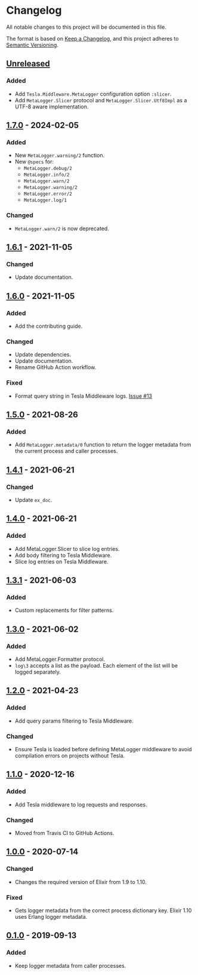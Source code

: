 # Changelog

All notable changes to this project will be documented in this file.

The format is based on [Keep a Changelog](https://keepachangelog.com/en/1.0.0/), and this project
adheres to [Semantic Versioning](https://semver.org/spec/v2.0.0.html).

## [Unreleased]

### Added

- Add `Tesla.Middleware.MetaLogger` configuration option `:slicer`.
- Add `MetaLogger.Slicer` protocol and `MetaLogger.Slicer.Utf8Impl` as a UTF-8 aware implementation.

## [1.7.0] - 2024-02-05

### Added

- New `MetaLogger.warning/2` function.
- New `@specs` for:
  - `MetaLogger.debug/2`
  - `MetaLogger.info/2`
  - `MetaLogger.warn/2`
  - `MetaLogger.warning/2`
  - `MetaLogger.error/2`
  - `MetaLogger.log/1`

### Changed

- `MetaLogger.warn/2` is now deprecated.

## [1.6.1] - 2021-11-05

### Changed

- Update documentation.

## [1.6.0] - 2021-11-05

### Added

- Add the contributing guide.

### Changed

- Update dependencies.
- Update documentation.
- Rename GitHub Action workflow.

### Fixed

- Format query string in Tesla Middleware logs.
  [Issue #13](https://github.com/FindHotel/meta_logger/issues/13)

## [1.5.0] - 2021-08-26

### Added

- Add `MetaLogger.metadata/0` function to return the logger metadata from the current process and
  caller processes.

## [1.4.1] - 2021-06-21

### Changed

- Update `ex_doc`.

## [1.4.0] - 2021-06-21

### Added

- Add MetaLogger.Slicer to slice log entries.
- Add body filtering to Tesla Middleware.
- Slice log entries on Tesla Middleware.

## [1.3.1] - 2021-06-03

### Added

- Custom replacements for filter patterns.

## [1.3.0] - 2021-06-02

### Added

- Add MetaLogger.Formatter protocol.
- `log\3` accepts a list as the payload. Each element of the list will be logged separately.

## [1.2.0] - 2021-04-23

### Added

- Add query params filtering to Tesla Middleware.

### Changed

- Ensure Tesla is loaded before defining MetaLogger middleware to avoid compilation errors on
  projects without Tesla.

## [1.1.0] - 2020-12-16

### Added

- Add Tesla middleware to log requests and responses.

### Changed

- Moved from Travis CI to GitHub Actions.

## [1.0.0] - 2020-07-14

### Changed

- Changes the required version of Elixir from 1.9 to 1.10.

### Fixed

- Gets logger metadata from the correct process dictionary key. Elixir 1.10 uses Erlang logger
  metadata.

## [0.1.0] - 2019-09-13

### Added

- Keep logger metadata from caller processes.

[Unreleased]: https://github.com/FindHotel/meta_logger/compare/1.7.0...HEAD
[1.7.0]: https://github.com/FindHotel/meta_logger/compare/1.6.1...1.7.0
[1.6.1]: https://github.com/FindHotel/meta_logger/compare/1.6.0...1.6.1
[1.6.0]: https://github.com/FindHotel/meta_logger/compare/1.5.0...1.6.0
[1.5.0]: https://github.com/FindHotel/meta_logger/compare/1.4.1...1.5.0
[1.4.1]: https://github.com/FindHotel/meta_logger/compare/1.4.0...1.4.1
[1.4.0]: https://github.com/FindHotel/meta_logger/compare/1.3.1...1.4.0
[1.3.1]: https://github.com/FindHotel/meta_logger/compare/1.3.0...1.3.1
[1.3.0]: https://github.com/FindHotel/meta_logger/compare/1.2.0...1.3.0
[1.2.0]: https://github.com/FindHotel/meta_logger/compare/1.1.0...1.2.0
[1.1.0]: https://github.com/FindHotel/meta_logger/compare/1.0.0...1.1.0
[1.0.0]: https://github.com/FindHotel/meta_logger/compare/0.1.0...1.0.0
[0.1.0]: https://github.com/FindHotel/meta_logger/releases/tag/0.1.0
